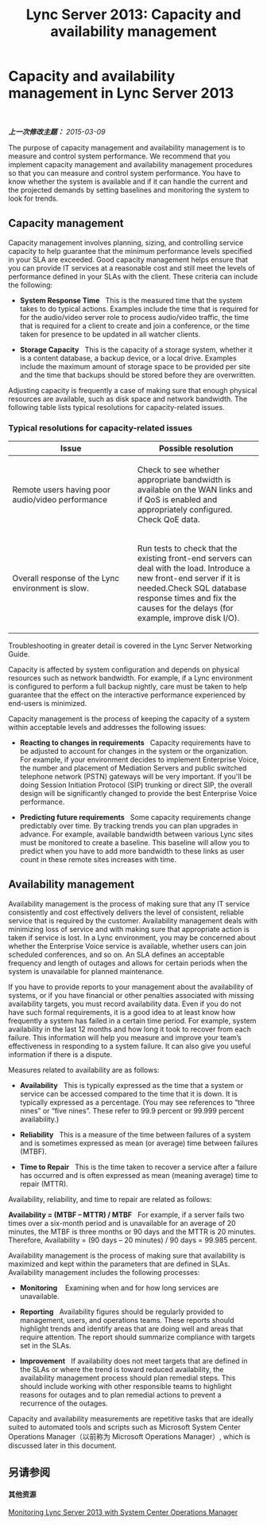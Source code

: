 ﻿---
title: 'Lync Server 2013: Capacity and availability management'
TOCTitle: Capacity and availability management
ms:assetid: 207a2997-f482-4bee-892d-d2b112294481
ms:mtpsurl: https://technet.microsoft.com/zh-cn/library/Dn720325(v=OCS.15)
ms:contentKeyID: 62221714
ms.date: 05/19/2016
mtps_version: v=OCS.15
ms.translationtype: HT
---

# Capacity and availability management in Lync Server 2013

 

_**上一次修改主题：** 2015-03-09_

The purpose of capacity management and availability management is to measure and control system performance. We recommend that you implement capacity management and availability management procedures so that you can measure and control system performance. You have to know whether the system is available and if it can handle the current and the projected demands by setting baselines and monitoring the system to look for trends.

## Capacity management

Capacity management involves planning, sizing, and controlling service capacity to help guarantee that the minimum performance levels specified in your SLA are exceeded. Good capacity management helps ensure that you can provide IT services at a reasonable cost and still meet the levels of performance defined in your SLAs with the client. These criteria can include the following:

  - **System Response Time**   This is the measured time that the system takes to do typical actions. Examples include the time that is required for for the audio/video server role to process audio/video traffic, the time that is required for a client to create and join a conference, or the time taken for presence to be updated in all watcher clients.

  - **Storage Capacity**   This is the capacity of a storage system, whether it is a content database, a backup device, or a local drive. Examples include the maximum amount of storage space to be provided per site and the time that backups should be stored before they are overwritten.

Adjusting capacity is frequently a case of making sure that enough physical resources are available, such as disk space and network bandwidth. The following table lists typical resolutions for capacity-related issues.

### Typical resolutions for capacity-related issues

<table>
<colgroup>
<col style="width: 50%" />
<col style="width: 50%" />
</colgroup>
<thead>
<tr class="header">
<th>Issue</th>
<th>Possible resolution</th>
</tr>
</thead>
<tbody>
<tr class="odd">
<td><p>Remote users having poor audio/video performance</p></td>
<td><p>Check to see whether appropriate bandwidth is available on the WAN links and if QoS is enabled and appropriately configured. Check QoE data.</p></td>
</tr>
<tr class="even">
<td><p>Overall response of the Lync environment is slow.</p></td>
<td><p>Run tests to check that the existing front-end servers can deal with the load. Introduce a new front-end server if it is needed.Check SQL database response times and fix the causes for the delays (for example, improve disk I/O).</p></td>
</tr>
</tbody>
</table>


Troubleshooting in greater detail is covered in the Lync Server Networking Guide.

Capacity is affected by system configuration and depends on physical resources such as network bandwidth. For example, if a Lync environment is configured to perform a full backup nightly, care must be taken to help guarantee that the effect on the interactive performance experienced by end-users is minimized.

Capacity management is the process of keeping the capacity of a system within acceptable levels and addresses the following issues:

  - **Reacting to changes in requirements**   Capacity requirements have to be adjusted to account for changes in the system or the organization. For example, if your environment decides to implement Enterprise Voice, the number and placement of Mediation Servers and public switched telephone network (PSTN) gateways will be very important. If you'll be doing Session Initiation Protocol (SIP) trunking or direct SIP, the overall design will be significantly changed to provide the best Enterprise Voice performance.

  - **Predicting future requirements**   Some capacity requirements change predictably over time. By tracking trends you can plan upgrades in advance. For example, available bandwidth between various Lync sites must be monitored to create a baseline. This baseline will allow you to predict when you have to add more bandwidth to these links as user count in these remote sites increases with time.

## Availability management

Availability management is the process of making sure that any IT service consistently and cost effectively delivers the level of consistent, reliable service that is required by the customer. Availability management deals with minimizing loss of service and with making sure that appropriate action is taken if service is lost. In a Lync environment, you may be concerned about whether the Enterprise Voice service is available, whether users can join scheduled conferences, and so on. An SLA defines an acceptable frequency and length of outages and allows for certain periods when the system is unavailable for planned maintenance.

If you have to provide reports to your management about the availability of systems, or if you have financial or other penalties associated with missing availability targets, you must record availability data. Even if you do not have such formal requirements, it is a good idea to at least know how frequently a system has failed in a certain time period. For example, system availability in the last 12 months and how long it took to recover from each failure. This information will help you measure and improve your team’s effectiveness in responding to a system failure. It can also give you useful information if there is a dispute.

Measures related to availability are as follows:

  - **Availability**   This is typically expressed as the time that a system or service can be accessed compared to the time that it is down. It is typically expressed as a percentage. (You may see references to “three nines” or “five nines”. These refer to 99.9 percent or 99.999 percent availability.)

  - **Reliability**   This is a measure of the time between failures of a system and is sometimes expressed as mean (or average) time between failures (MTBF).

  - **Time to Repair**   This is the time taken to recover a service after a failure has occurred and is often expressed as mean (meaning average) time to repair (MTTR).

Availability, reliability, and time to repair are related as follows:

**Availability = (MTBF – MTTR) / MTBF**   For example, if a server fails two times over a six-month period and is unavailable for an average of 20 minutes, the MTBF is three months or 90 days and the MTTR is 20 minutes. Therefore, Availability = (90 days – 20 minutes) / 90 days = 99.985 percent.

Availability management is the process of making sure that availability is maximized and kept within the parameters that are defined in SLAs. Availability management includes the following processes:

  - **Monitoring**    Examining when and for how long services are unavailable.

  - **Reporting**   Availability figures should be regularly provided to management, users, and operations teams. These reports should highlight trends and identify areas that are doing well and areas that require attention. The report should summarize compliance with targets set in the SLAs.

  - **Improvement**   If availability does not meet targets that are defined in the SLAs or where the trend is toward reduced availability, the availability management process should plan remedial steps. This should include working with other responsible teams to highlight reasons for outages and to plan remedial actions to prevent a recurrence of the outages.

Capacity and availability measurements are repetitive tasks that are ideally suited to automated tools and scripts such as Microsoft System Center Operations Manager（以前称为 Microsoft Operations Manager）, which is discussed later in this document.

## 另请参阅

#### 其他资源

[Monitoring Lync Server 2013 with System Center Operations Manager](lync-server-2013-monitoring-lync-server-with-system-center-operations-manager.md)

